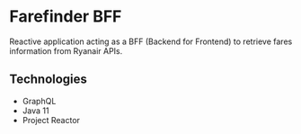 # Farefinder BFF
Reactive application acting as a BFF (Backend for Frontend) to retrieve fares information from Ryanair APIs.

## Technologies
* GraphQL
* Java 11
* Project Reactor
